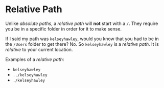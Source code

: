 # Relative Path

Unlike _absolute paths_, a _relative path_ will **not** start with a `/`.  They require you be in a specific folder in order for it to make sense.

If I said my path was `kelseyhawley`, would you know that you had to be in the `/Users` folder to get there?  No.  So `kelseyhawley` is a _relative path_.  It is _relative_ to your current location.

Examples of a _relative path_:

- `kelseyhawley`
- `../kelseyhawley`
- `./kelseyhawley`